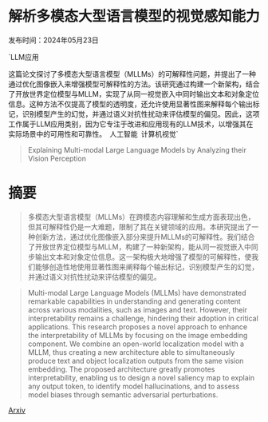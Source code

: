 # 解析多模态大型语言模型的视觉感知能力

发布时间：2024年05月23日

`LLM应用

这篇论文探讨了多模态大型语言模型（MLLMs）的可解释性问题，并提出了一种通过优化图像嵌入来增强模型可解释性的方法。该研究通过构建一个新架构，结合了开放世界定位模型与MLLM，实现了从同一视觉嵌入中同时输出文本和对象定位信息。这种方法不仅提高了模型的透明度，还允许使用显著性图来解释每个输出标记，识别模型产生的幻觉，并通过语义对抗性扰动来评估模型的偏见。因此，这项工作属于LLM应用类别，因为它专注于改进和应用现有的LLM技术，以增强其在实际场景中的可用性和可靠性。` `人工智能` `计算机视觉`

> Explaining Multi-modal Large Language Models by Analyzing their Vision Perception

# 摘要

> 多模态大型语言模型（MLLMs）在跨模态内容理解和生成方面表现出色，但其可解释性仍是一大难题，限制了其在关键领域的应用。本研究提出了一种创新方法，通过优化图像嵌入部分来提升MLLMs的可解释性。我们结合了开放世界定位模型与MLLM，构建了一种新架构，能从同一视觉嵌入中同步输出文本和对象定位信息。这一架构极大地增强了模型的可解释性，使我们能够创造性地使用显著性图来阐释每个输出标记，识别模型产生的幻觉，并通过语义对抗性扰动来评估模型的偏见。

> Multi-modal Large Language Models (MLLMs) have demonstrated remarkable capabilities in understanding and generating content across various modalities, such as images and text. However, their interpretability remains a challenge, hindering their adoption in critical applications. This research proposes a novel approach to enhance the interpretability of MLLMs by focusing on the image embedding component. We combine an open-world localization model with a MLLM, thus creating a new architecture able to simultaneously produce text and object localization outputs from the same vision embedding. The proposed architecture greatly promotes interpretability, enabling us to design a novel saliency map to explain any output token, to identify model hallucinations, and to assess model biases through semantic adversarial perturbations.

[Arxiv](https://arxiv.org/abs/2405.14612)